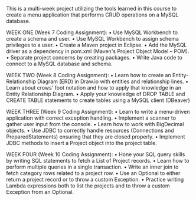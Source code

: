This is a multi-week project utilizing the tools learned in this course to create a menu application that performs CRUD operations on a MySQL database.

WEEK ONE (Week 7 Coding Assignment):
• Use MySQL Workbench to create a schema and user.
• Use MySQL Workbench to assign schema privileges to a user.
• Create a Maven project in Eclipse.
• Add the MySQL driver as a dependency in pom.xml (Maven's Project Object Model – POM).
• Separate project concerns by creating packages.
• Write Java code to connect to a MySQL database and schema.

WEEK TWO (Week 8 Coding Assignment):
• Learn how to create an Entity-Relationship Diagram (ERD) in Draw.io with entities and
relationship lines.
• Learn about crows' foot notation and how to apply that knowledge in an Entity Relationship
Diagram.
• Apply your knowledge of DROP TABLE and CREATE TABLE statements to create tables using a
MySQL client (DBeaver)

WEEK THREE (Week 9 Coding Assignment):
• Learn to write a menu-driven application with correct exception handling.
• Implement a scanner to gather user input from the console.
• Learn how to work with BigDecimal objects.
• Use JDBC to correctly handle resources (Connections and PreparedStatements) ensuring that
they are closed properly.
• Implement JDBC methods to insert a Project object into the project table.

WEEK FOUR (Week 10 Coding Assignment):
• Hone your SQL query skills by writing SQL statements to fetch a List of Project records.
• Learn how to perform multiple queries in a single transaction.
• Write an inner join to fetch category rows related to a project row.
• Use an Optional to either return a project record or to throw a custom Exception.
• Practice writing Lambda expressions both to list the projects and to throw a custom Exception
from an Optional.